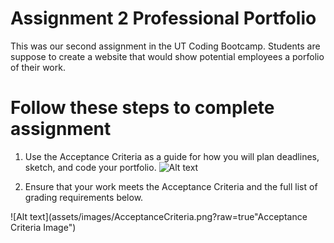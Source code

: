 # Assignment 2 Professional Portfolio

This was our second assignment in the UT Coding Bootcamp.  Students are suppose to create a website that would show potential employees a porfolio of their work. 

# Follow these steps to complete assignment

1. Use the Acceptance Criteria as a guide for how you will plan deadlines, sketch, and code your portfolio.
![Alt text](professional_portfolio/assets/images/AcceptanceCriteria.png?raw=true "Acceptance Criteria Image")

2. Ensure that your work meets the Acceptance Criteria and the full list of grading requirements below.

![Alt text](assets/images/AcceptanceCriteria.png?raw=true"Acceptance Criteria Image")
